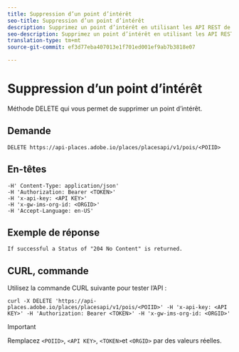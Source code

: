 ```yaml
---
title: Suppression d’un point d’intérêt
seo-title: Suppression d’un point d’intérêt
description: Supprimez un point d’intérêt en utilisant les API REST de lieux.
seo-description: Supprimez un point d’intérêt en utilisant les API REST de lieux.
translation-type: tm+mt
source-git-commit: ef3d77eba407013e1f701ed001ef9ab7b3818e07

---
```



# Suppression d’un point d’intérêt

Méthode DELETE qui vous permet de supprimer un point d’intérêt.

## Demande

```text
DELETE https://api-places.adobe.io/places/placesapi/v1/pois/<POIID>
```

## En-têtes

```text
-H' Content-Type: application/json'  
-H 'Authorization: Bearer <TOKEN>'  
-H 'x-api-key: <API KEY>'  
-H 'x-gw-ims-org-id: <ORGID>'  
-H 'Accept-Language: en-US'
```

## Exemple de réponse

```text
If successful a Status of "204 No Content" is returned.
```

## CURL, commande

Utilisez la commande CURL suivante pour tester l’API :

```text
curl -X DELETE 'https://api-places.adobe.io/places/placesapi/v1/pois/<POIID>' -H 'x-api-key: <API KEY>' -H 'Authorization: Bearer <TOKEN>' -H 'x-gw-ims-org-id: <ORGID>'
```

>[!IMPORTANT]
>
>Remplacez `<POIID>`, `<API KEY>`, `<TOKEN>`et `<ORGID>` par des valeurs réelles.

